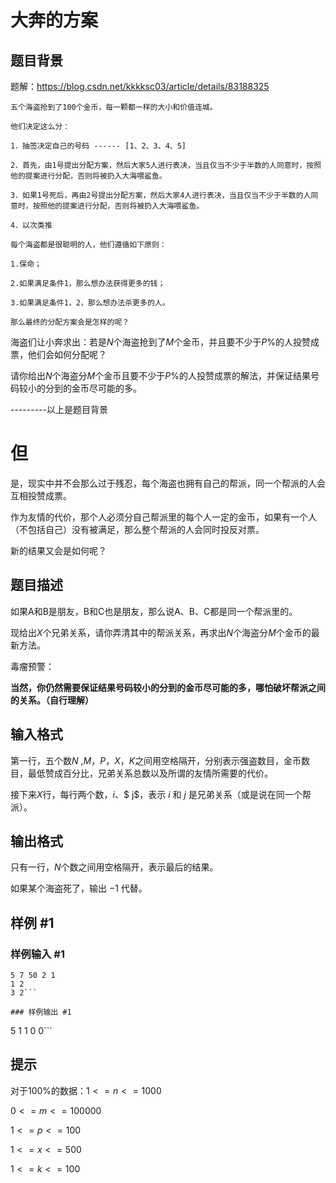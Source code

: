 # 大奔的方案

## 题目背景

题解：https://blog.csdn.net/kkkksc03/article/details/83188325

```
五个海盗抢到了100个金币，每一颗都一样的大小和价值连城。

他们决定这么分： 

1．抽签决定自己的号码 ------ [1、2、3、4、5]

2．首先，由1号提出分配方案，然后大家5人进行表决，当且仅当不少于半数的人同意时，按照他的提案进行分配，否则将被扔入大海喂鲨鱼。 

3．如果1号死后，再由2号提出分配方案，然后大家4人进行表决，当且仅当不少于半数的人同意时，按照他的提案进行分配，否则将被扔入大海喂鲨鱼。 

4．以次类推

每个海盗都是很聪明的人，他们遵循如下原则：

1.保命；

2.如果满足条件1，那么想办法获得更多的钱；

3.如果满足条件1，2，那么想办法杀更多的人。

那么最终的分配方案会是怎样的呢？
```
海盗们让小奔求出：若是$N$个海盗抢到了$M$个金币，并且要不少于$P$%的人投赞成票，他们会如何分配呢？

请你给出$N$个海盗分$M$个金币且要不少于$P$%的人投赞成票的解法，并保证结果号码较小的分到的金币尽可能的多。

---------以上是题目背景

# 但
是，现实中并不会那么过于残忍，每个海盗也拥有自己的帮派，同一个帮派的人会互相投赞成票。


作为友情的代价，那个人必须分自己帮派里的每个人一定的金币，如果有一个人（不包括自己）没有被满足，那么整个帮派的人会同时投反对票。


新的结果又会是如何呢？

## 题目描述

如果A和B是朋友，B和C也是朋友，那么说A、B、C都是同一个帮派里的。


现给出$X$个兄弟关系，请你弄清其中的帮派关系，再求出$N$个海盗分$M$个金币的最新方法。


毒瘤预警：


**当然，你仍然需要保证结果号码较小的分到的金币尽可能的多，哪怕破坏帮派之间的关系。（自行理解）**

## 输入格式

第一行，五个数$N$ ,$M$，$P$，$X$，$K$之间用空格隔开，分别表示强盗数目，金币数目，最低赞成百分比，兄弟关系总数以及所谓的友情所需要的代价。


接下来$X$行，每行两个数，$i$、$ j$，表示 $i$ 和 $j$ 是兄弟关系（或是说在同一个帮派）。

## 输出格式

只有一行，$N$个数之间用空格隔开，表示最后的结果。


如果某个海盗死了，输出 $-1$ 代替。

## 样例 #1

### 样例输入 #1
```
5 7 50 2 1
1 2
3 2```

### 样例输出 #1

```
5 1 1 0 0```

## 提示

对于100%的数据：$1<=n<=1000$

$0<=m<=100000$

$1<=p<=100$

$1<=x<=500$

$1<=k<=100$
